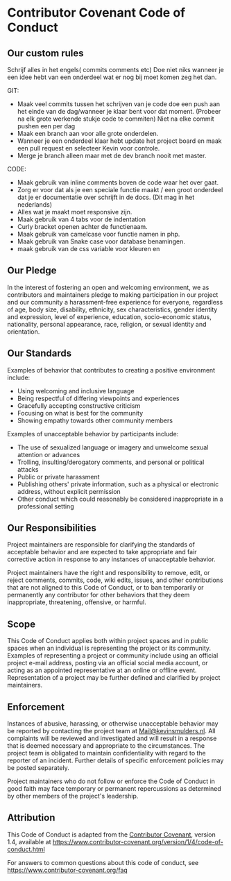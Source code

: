 # Contributor Covenant Code of Conduct
## Our custom rules
Schrijf alles in het engels( commits comments etc)
Doe niet niks wanneer je een idee hebt van een onderdeel wat er nog bij moet komen zeg het dan.

GIT:
- Maak veel commits tussen het schrijven van je code doe een push aan het einde van de dag/wanneer je klaar bent voor dat moment. (Probeer na elk grote werkende stukje code te commiten) Niet na elke commit pushen een per dag
- Maak een branch aan voor alle grote onderdelen.
- Wanneer je een onderdeel klaar hebt update het project board en maak een pull request en selecteer Kevin voor controle.
- Merge je branch alleen maar met de dev branch nooit met master.

CODE:
- Maak gebruik van inline comments boven de code waar het over gaat.
- Zorg er voor dat als je een speciale functie maakt / een groot onderdeel dat je er documentatie over schrijft in de docs. (Dit mag in het nederlands)
- Alles wat je maakt moet responsive zijn.
- Maak gebruik van 4 tabs voor de indentation
- Curly bracket openen achter de functienaam.
- Maak gebruik van camelcase voor functie namen in php.
- Maak gebruik van Snake case voor database benamingen.
- maak gebruik van de css variable voor kleuren en 

## Our Pledge

In the interest of fostering an open and welcoming environment, we as
contributors and maintainers pledge to making participation in our project and
our community a harassment-free experience for everyone, regardless of age, body
size, disability, ethnicity, sex characteristics, gender identity and expression,
level of experience, education, socio-economic status, nationality, personal
appearance, race, religion, or sexual identity and orientation.

## Our Standards

Examples of behavior that contributes to creating a positive environment
include:

* Using welcoming and inclusive language
* Being respectful of differing viewpoints and experiences
* Gracefully accepting constructive criticism
* Focusing on what is best for the community
* Showing empathy towards other community members

Examples of unacceptable behavior by participants include:

* The use of sexualized language or imagery and unwelcome sexual attention or
 advances
* Trolling, insulting/derogatory comments, and personal or political attacks
* Public or private harassment
* Publishing others' private information, such as a physical or electronic
 address, without explicit permission
* Other conduct which could reasonably be considered inappropriate in a
 professional setting

## Our Responsibilities

Project maintainers are responsible for clarifying the standards of acceptable
behavior and are expected to take appropriate and fair corrective action in
response to any instances of unacceptable behavior.

Project maintainers have the right and responsibility to remove, edit, or
reject comments, commits, code, wiki edits, issues, and other contributions
that are not aligned to this Code of Conduct, or to ban temporarily or
permanently any contributor for other behaviors that they deem inappropriate,
threatening, offensive, or harmful.

## Scope

This Code of Conduct applies both within project spaces and in public spaces
when an individual is representing the project or its community. Examples of
representing a project or community include using an official project e-mail
address, posting via an official social media account, or acting as an appointed
representative at an online or offline event. Representation of a project may be
further defined and clarified by project maintainers.

## Enforcement

Instances of abusive, harassing, or otherwise unacceptable behavior may be
reported by contacting the project team at Mail@kevinsmulders.nl. All
complaints will be reviewed and investigated and will result in a response that
is deemed necessary and appropriate to the circumstances. The project team is
obligated to maintain confidentiality with regard to the reporter of an incident.
Further details of specific enforcement policies may be posted separately.

Project maintainers who do not follow or enforce the Code of Conduct in good
faith may face temporary or permanent repercussions as determined by other
members of the project's leadership.

## Attribution

This Code of Conduct is adapted from the [Contributor Covenant][homepage], version 1.4,
available at https://www.contributor-covenant.org/version/1/4/code-of-conduct.html

[homepage]: https://www.contributor-covenant.org

For answers to common questions about this code of conduct, see
https://www.contributor-covenant.org/faq
